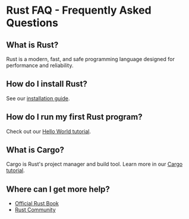 # Rust FAQ - Frequently Asked Questions

## What is Rust?
Rust is a modern, fast, and safe programming language designed for performance and reliability.

## How do I install Rust?
See our [installation guide](../02-installation/README.md).

## How do I run my first Rust program?
Check out our [Hello World tutorial](../03-hello-world/README.md).

## What is Cargo?
Cargo is Rust's project manager and build tool. Learn more in our [Cargo tutorial](../04-cargo/README.md).

## Where can I get more help?
- [Official Rust Book](https://doc.rust-lang.org/book/)
- [Rust Community](https://www.rust-lang.org/community)
